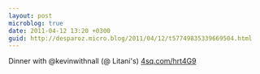 ```yaml
---
layout: post
microblog: true
date: 2011-04-12 13:20 +0300
guid: http://desparoz.micro.blog/2011/04/12/t57749835339669504.html
---
```

Dinner with @kevinwithnall (@ Litani's) [4sq.com/hrt4G9](http://4sq.com/hrt4G9)
